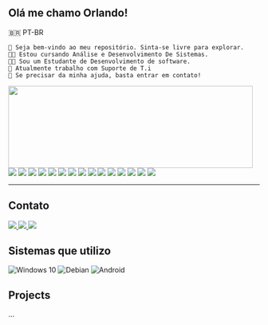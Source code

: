 ## Olá me chamo Orlando!

🇧🇷 PT-BR

    👋 Seja bem-vindo ao meu repositório. Sinta-se livre para explorar.
    🧑‍🎓 Estou cursando Análise e Desenvolvimento De Sistemas.
    🧑‍💻 Sou um Estudante de Desenvolvimento de software.
    👔 Atualmente trabalho com Suporte de T.i
    💬 Se precisar da minha ajuda, basta entrar em contato!





<p>
  <img align="left" width="490" height="165" src="https://github-readme-stats.vercel.app/api?username=orlandu1&show_icons=true&hide_border=false&line_height=20&title_color=#B22222icon_color=#B22222&show_owner=true"/>
    <p> 
      <img src="https://img.shields.io/badge/PHP-777BB4?style=for-the-badge&logo=php&logoColor=white"/>
      <img src="https://img.shields.io/badge/JavaScript-323330?style=for-the-badge&logo=javascript&logoColor=F7DF1E"/>
      <img src="https://img.shields.io/badge/Node.js-4e9b43?style=for-the-badge&logo=node.js&logoColor=white"/>
      <img src="https://img.shields.io/badge/MySQL-3e6e93?style=for-the-badge&logo=mysql&logoColor=white"/>
      <img src="https://img.shields.io/badge/Shell_Script-121011?style=for-the-badge&logo=gnu-bash&logoColor=white"/>
      <img src="https://img.shields.io/badge/Git-F05032?style=for-the-badge&logo=git&logoColor=white"/>
      <img src="https://img.shields.io/badge/Ubuntu-E95420?style=for-the-badge&logo=ubuntu&logoColor=white"/>
      <img src="https://img.shields.io/badge/Linux-FCC624?style=for-the-badge&logo=linux&logoColor=black"/>
      <img src="https://img.shields.io/badge/Visual_Studio_Code-0078D4?style=for-the-badge&logo=visual%20studio%20code&logoColor=white"/>
      <img src="https://img.shields.io/badge/Trello-0052CC?style=for-the-badge&logo=trello&logoColor=white"/>
      <img src="https://img.shields.io/badge/Bootstrap-563D7C?style=for-the-badge&logo=bootstrap&logoColor=white"/>
      <img src="https://img.shields.io/badge/HTML5-E34F26?style=for-the-badge&logo=html5&logoColor=white"/>
      <img src="https://img.shields.io/badge/CSS3-1572B6?style=for-the-badge&logo=css3&logoColor=white"/>
      <img src="https://img.shields.io/badge/Tailwind_CSS-38B2AC?style=for-the-badge&logo=tailwind-css&logoColor=white"/>
      <img src="https://img.shields.io/badge/React-61dafb?style=for-the-badge&logo=react&logoColor=white"/>
  </p>
<p>

<hr>

## Contato

<a href="mailto:alvesorlando9@gmail.com">
  <img src="https://img.shields.io/badge/Gmail-D14836?style=for-the-badge&logo=gmail&logoColor=white" />
</a>
<a href="https://www.linkedin.com/in/orlando-alves-2159b31b2/">
  <img src="https://img.shields.io/badge/LinkedIn-0077B5?style=for-the-badge&logo=linkedin&logoColor=white" />
</a>

<a href="https://instagram.com/orlandu">
  <img src="https://img.shields.io/badge/-Instagram-%23E4405F?style=for-the-badge&logo=instagram&logoColor=white" target="_blank" />
</a>


 
## Sistemas que utilizo

![Windows 10](https://img.shields.io/badge/Windows-0078D6?style=for-the-badge&logo=windows&logoColor=white)
![Debian](https://img.shields.io/badge/Debian-A81D33?style=for-the-badge&logo=debian&logoColor=white)
![Android](https://img.shields.io/badge/Android-3DDC84?style=for-the-badge&logo=android&logoColor=white)



## Projects

...
